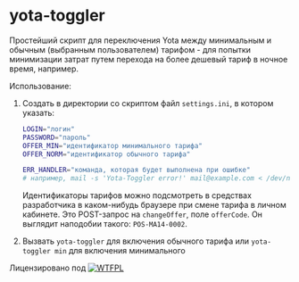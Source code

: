 yota-toggler
============

Простейший скрипт для переключения Yota между минимальным и обычным (выбранным
пользователем) тарифом - для попытки минимизации затрат путем перехода на
более дешевый тариф в ночное время, например.

Использование:

1. Создать в директории со скриптом файл `settings.ini`, в котором указать:

    ```bash
    LOGIN="логин"
    PASSWORD="пароль"
    OFFER_MIN="идентификатор минимального тарифа"
    OFFER_NORM="идентификатор обычного тарифа"

    ERR_HANDLER="команда, которая будет выполнена при ошибке"
    # например, mail -s 'Yota-Toggler error!' mail@example.com < /dev/null
    ```

   Идентификаторы тарифов можно подсмотреть в средствах разработчика в
   каком-нибудь браузере при смене тарифа в личном кабинете. Это POST-запрос на
   `changeOffer`, поле `offerCode`. Он выглядит наподобии такого:
   `POS-MA14-0002`.

2. Вызвать `yota-toggler` для включения обычного тарифа или `yota-toggler min`
   для включения минимального



Лицензировано под [![WTFPL](http://www.wtfpl.net/wp-content/uploads/2012/12/wtfpl-badge-4.png)](http://www.wtfpl.net/)
